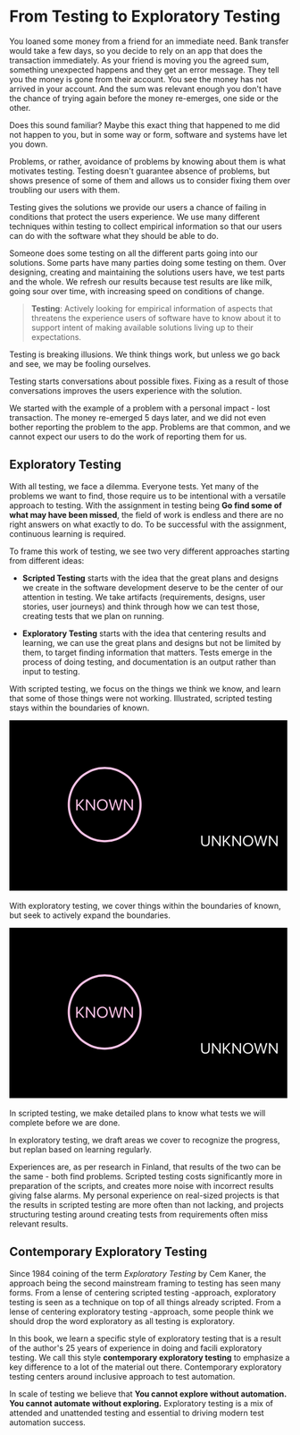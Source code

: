 # From Testing to Exploratory Testing

You loaned some money from a friend for an immediate need. Bank transfer would take a few days, so you decide to rely on an app that does the transaction immediately. As your friend is moving you the agreed sum, something unexpected happens and they get an error message. They tell you the money is gone from their account. You see the money has not arrived in your account. And the sum was relevant enough you don't have the chance of trying again before the money re-emerges, one side or the other.

Does this sound familiar? Maybe this exact thing that happened to me did not happen to you, but in some way or form, software and systems have let you down. 

Problems, or rather, avoidance of problems by knowing about them is what motivates testing. Testing doesn't guarantee absence of problems, but shows presence of some of them and allows us to consider fixing them over troubling our users with them. 

Testing gives the solutions we provide our users a chance of failing in conditions that protect the users experience. We use many different techniques within testing to collect empirical information so that our users can do with the software what they should be able to do. 

Someone does some testing on all the different parts going into our solutions. Some parts have many parties doing some testing on them. Over designing, creating and maintaining the solutions users have, we test parts and the whole. We refresh our results because test results are like milk, going sour over time, with increasing speed on conditions of change. 

> **Testing**: Actively looking for empirical information of aspects that threatens the experience users of software have to know about it to support intent of making available solutions living up to their expectations.

Testing is breaking illusions. We think things work, but unless we go back and see, we may be fooling ourselves. 

Testing starts conversations about possible fixes. Fixing as a result of those conversations improves the users experience with the solution. 

We started with the example of a problem with a personal impact - lost transaction. The money re-emerged 5 days later, and we did not even bother reporting the problem to the app. Problems are that common, and we cannot expect our users to do the work of reporting them for us. 

## Exploratory Testing

With all testing, we face a dilemma. Everyone tests. Yet many of the problems we want to find, those require us to be intentional with a versatile approach to testing. With the assignment in testing being **Go find some of what may have been missed**, the field of work is endless and there are no right answers on what exactly to do. To be successful with the assignment, continuous learning is required.

To frame this work of testing, we see two very different approaches starting from different ideas: 

   * **Scripted Testing** starts with the idea that the great plans and designs we create in the software development deserve to be the center of our attention in testing. We take artifacts (requirements, designs, user stories, user journeys) and think through how we can test those, creating tests that we plan on running. 

   * **Exploratory Testing** starts with the idea that centering results and learning, we can use the great plans and designs but not be limited by them, to target finding information that matters. Tests emerge in the process of doing testing, and documentation is an output rather than input to testing. 

With scripted testing, we focus on the things we think we know, and learn that some of those things were not working. Illustrated, scripted testing stays within the boundaries of known.

![Illustration: Scripted Testing](img/ScriptedTesting.png)

With exploratory testing, we cover things within the boundaries of known, but seek to actively expand the boundaries. 

![Illustration: Scripted Testing](img/ScriptedTesting.png)

In scripted testing, we make detailed plans to know what tests we will complete before we are done. 

In exploratory testing, we draft areas we cover to recognize the progress, but replan based on learning regularly. 

Experiences are, as per research in Finland, that results of the two can be the same - both find problems. Scripted testing costs significantly more in preparation of the scripts, and creates more noise with incorrect results giving false alarms. My personal experience on real-sized projects is that the results in scripted testing are more often than not lacking, and projects structuring testing around creating tests from requirements often miss relevant results. 

## Contemporary Exploratory Testing

Since 1984 coining of the term *Exploratory Testing* by Cem Kaner, the approach being the second mainstream framing to testing has seen many forms. From a lense of centering scripted testing -approach, exploratory testing is seen as a technique on top of all things already scripted. From a lense of centering exploratory testing -approach, some people think we should drop the word exploratory as all testing is exploratory. 

In this book, we learn a specific style of exploratory testing that is a result of the author's 25 years of experience in doing and facili exploratory testing. We call this style **contemporary exploratory testing** to emphasize a key difference to a lot of the material out there. Contemporary exploratory testing centers around inclusive approach to test automation.

In scale of testing we believe that **You cannot explore without automation. You cannot automate without exploring.** Exploratory testing is a mix of attended and unattended testing and essential to driving modern test automation success. 



